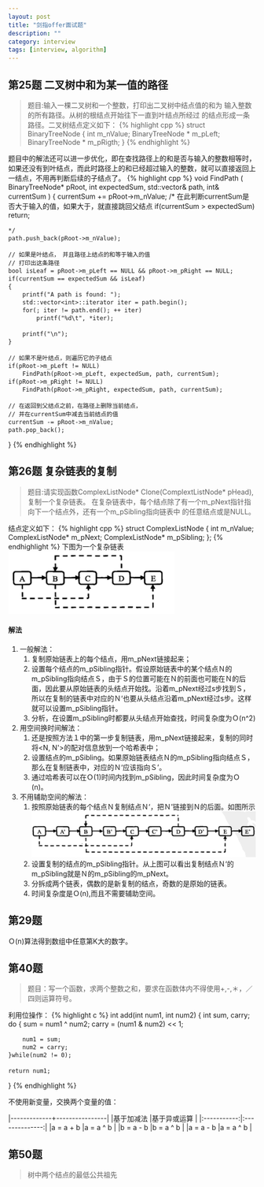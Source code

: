 ```yaml
---
layout: post
title: "剑指offer面试题"
description: ""
category: interview
tags: [interview, algorithm]
---
```


## 第25题 二叉树中和为某一值的路径
>题目:输入一棵二叉树和一个整数，打印出二叉树中结点值的和为
输入整数的所有路径。从树的根结点开始往下一直到叶结点所经过
的结点形成一条路径。二叉树结点定义如下：
{% highlight cpp %}
struct BinaryTreeNode
{
    int               m_nValue;
    BinaryTreeNode *  m_pLeft;
    BinaryTreeNode *  m_pRigth;
}
{% endhighlight %}

题目中的解法还可以进一步优化，即在查找路径上的和是否与输入的整数相等时，如果还没有到叶结点，而此时路径上的和已经超过输入的整数，就可以直接返回上一结点，不用再判断后续的子结点了。
{% highlight cpp %}
void FindPath
(
    BinaryTreeNode*   pRoot,
    int               expectedSum,
    std::vector<int>& path,
    int&              currentSum
)
{
    currentSum += pRoot->m_nValue;
    /*
    在此判断currentSum是否大于输入的值，如果大于，就直接跳回父结点
    if(currentSum > expectedSum)
        return;
    
    */
    path.push_back(pRoot->m_nValue);

    // 如果是叶结点，　并且路径上结点的和等于输入的值
    // 打印出这条路径
    bool isLeaf = pRoot->m_pLeft == NULL && pRoot->m_pRight == NULL;
    if(currentSum == expectedSum && isLeaf)
    {
        printf("A path is found: ");
        std::vector<int>::iterator iter = path.begin();
        for(; iter != path.end(); ++ iter)
            printf("%d\t", *iter);
        
        printf("\n");
    }

    // 如果不是叶结点，则遍历它的子结点
    if(pRoot->m_pLeft != NULL)
        FindPath(pRoot->m_pLeft, expectedSum, path, currentSum);
    if(pRoot->m_pRight != NULL)
        FindPath(pRoot->m_pRight, expectedSum, path, currentSum);

    // 在返回到父结点之前，在路径上删除当前结点，
    // 并在currentSum中减去当前结点的值
    currentSum -= pRoot->m_nValue;
    path.pop_back();
}
{% endhighlight %}

## 第26题 复杂链表的复制
>题目:请实现函数ComplexListNode* Clone(ComplextListNode* pHead),复制一个复杂链表。
在复杂链表中，每个结点除了有一个m_pNext指针指向下一个结点外，还有一个m_pSibling指向链表中
的任意结点或是NULL。

结点定义如下：
{% highlight cpp %}
struct ComplexListNode
{
    int                 m_nValue;
    ComplexListNode*    m_pNext;
    ComplexListNode*    m_pSibling;
};
{% endhighlight %}
下图为一个复杂链表
![复杂链表](/images/sword2offer/26.png "复杂链接")

#### 解法
1. 一般解法：
    1. 复制原始链表上的每个结点，用m_pNext链接起来；
    2. 设置每个结点的m_pSibling指针。假设原始链表中的某个结点Ｎ的m_pSibling指向结点Ｓ，由于Ｓ的位置可能在Ｎ的前面也可能在Ｎ的后面，因此要从原始链表的头结点开始找。沿着m_pNext经过s步找到Ｓ，所以在复制的链表中对应的Ｎ‘也要从头结点沿着m_pNext经过s步。这样就可以设置m_pSibling指针。
    3. 分析，在设置m_pSibling时都要从头结点开始查找，时间复杂度为Ｏ(n^2)
2. 用空间换时间解法：
    1. 还是按照方法１中的第一步复制链表，用m_pNext链接起来，复制的同时将<N, N'>的配对信息放到一个哈希表中；
    2. 设置结点的m_pSibling。如果原始链表结点Ｎ的m_pSibling指向结点Ｓ，那么在复制链表中，对应的Ｎ‘应该指向Ｓ’。
    3. 通过哈希表可以在Ｏ(1)时间内找到m_pSibling，因此时间复杂度为Ｏ(n)。
3. 不用辅助空间的解法：
    1. 按照原始链表的每个结点Ｎ复制结点Ｎ‘，把Ｎ’链接到Ｎ的后面。如图所示![复制链接](/images/sword2offer/26-1.png)
    2. 设置复制的结点的m_pSibling指针。从上图可以看出复制结点Ｎ‘的m_pSibling就是Ｎ的m_pSibling的m_pNext。
    3. 分拆成两个链表，偶数的是新复制的结点，奇数的是原始的链表。
    4. 时间复杂度是Ｏ(n),而且不需要辅助空间。


## 第29题
Ｏ(n)算法得到数组中任意第K大的数字。

## 第40题
>题目：写一个函数，求两个整数之和，要求在函数体内不得使用+,-,＊，／四则运算符号。

利用位操作：
{% highlight c %}
int add(int num1, int num2)
{
    int sum, carry;
    do
    {
        sum = num1 ^ num2;
        carry = (num1 & num2) << 1;
        
        num1 = sum;
        num2 = carry;
    }while(num2 != 0);
    
    return num1;
}
{% endhighlight %}

不使用新变量，交换两个变量的值：

|-------------+----------------|
|基于加减法     |基于异或运算      |
|:-----------:|:--------------:|
|a = a + b    |a = a ^ b       |
|b = a - b    |b = a ^ b       |
|a = a - b    |a = a ^ b       |  

## 第50题
>树中两个结点的最低公共祖先

